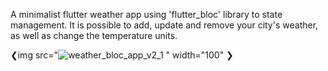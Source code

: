 A minimalist flutter weather app using 'flutter_bloc' library to state management. It is possible to add, update and remove your city's weather, as well as change the temperature units.





❮img src="![weather_bloc_app_v2_1](https://user-images.githubusercontent.com/86973277/144877169-33c95082-d280-4748-b5ad-81b5d960ff63.gif)
" width="100" ❯
